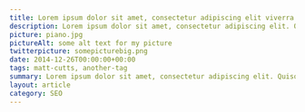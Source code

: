 ```yaml
---
title: Lorem ipsum dolor sit amet, consectetur adipiscing elit viverra fusce.
description: Lorem ipsum dolor sit amet, consectetur adipiscing elit. Quisque lobortis pellentesque neque, ac pretium urna finibus eget. Quisque id arcu varius, aliquet dui in nullam.
picture: piano.jpg
pictureAlt: some alt text for my picture
twitterpicture: somepicturebig.png
date: 2014-12-26T00:00:00+00:00
tags: matt-cutts, another-tag
summary: Lorem ipsum dolor sit amet, consectetur adipiscing elit. Quisque lobortis pellentesque neque, ac pretium urna finibus eget. Quisque id arcu varius, aliquet dui in nullam.
layout: article
category: SEO
---
```


